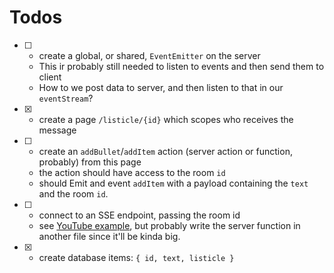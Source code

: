 # Todos

- [ ] - create a global, or shared, `EventEmitter` on the server
  - This ir probably still needed to listen to events and then send them to client
  - How to we post data to server, and then listen to that in our `eventStream`?
- [x] - create a page `/listicle/{id}` which scopes who receives the message
- [ ] - create an `addBullet`/`addItem` action (server action or function, probably) from this page
  - the action should have access to the room `id`
  - should Emit and event `addItem` with a payload containing the `text` and the room `id`.
- [ ] - connect to an SSE endpoint, passing the room id
  - see [YouTube example](https://www.youtube.com/watch?v=eAwuPvRXNdY), but probably write the server function in another file since it'll be kinda big.
- [x] - create database items: `{ id, text, listicle }`
